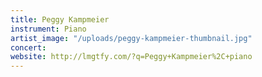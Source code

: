 ```yaml
---
title: Peggy Kampmeier
instrument: Piano
artist_image: "/uploads/peggy-kampmeier-thumbnail.jpg"
concert: 
website: http://lmgtfy.com/?q=Peggy+Kampmeier%2C+piano
---
```


